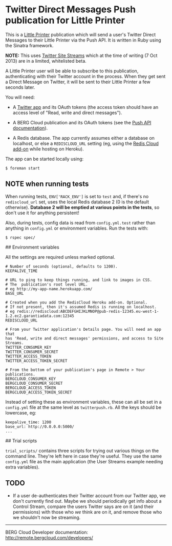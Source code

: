 # Twitter Direct Messages Push publication for Little Printer

This is a [Little Printer](http://bergcloud.com/littleprinter/) publication which will send a user's Twitter Direct Messages to their Little Printer via the Push API. It is written in Ruby using the Sinatra framework.

**NOTE:** This uses [Twitter Site Streams](https://dev.twitter.com/docs/streaming-apis/streams/site) which at the time of writing (7 Oct 2013) are in a limited, whitelisted beta.

A Little Printer user will be able to subscribe to this publication, authenticating with their Twitter account in the process. When they get sent a Direct Message on Twitter, it will be sent to their Little Printer a few seconds later.

You will need:

* A [Twitter app](https://dev.twitter.com/apps/) and its OAuth tokens (the access token should have an access level of "Read, write and direct messages").

* A BERG Cloud publication and its OAuth tokens (see the [Push API
  documentation](http://remote.bergcloud.com/developers/reference/push)).

* A Redis database. The app currently assumes either a database on localhost, or else a `REDISCLOUD_URL` setting (eg, using the [Redis Cloud add-on](https://addons.heroku.com/rediscloud) while hosting on Heroku).

The app can be started locally using:

	$ foreman start


## NOTE when running tests

When running tests, `ENV['RACK_ENV']` is set to `test` and, if there's no `rediscloud_url` set, uses the local Redis database 2 (0 is the default otherwise).  **Database 2 will be emptied at various points in the tests**, so don't use it for anything persistent!

Also, during tests, config data is read from `config.yml.test` rather than anything in `config.yml` or environment variables. Run the tests with:

	$ rspec spec/


## Environment variables

All the settings are required unless marked optional.

    # Number of seconds (optional, defaults to 1200).
    KEEPALIVE_TIME 

    # URL to ping to keep things running, and link to images in CSS.
    # The  publication's root level URL.
    # eg http://my-app-name.herokuapp.com/
    BASE_URL

    # Created when you add the RedisCloud Heroku add-on. Optional.
    # If not present, then it's assumed Redis is running on localhost.
	# eg redis://rediscloud:ABCDEFGHIJKLMNOP@pub-redis-12345.eu-west-1-1.2.ec2.garantiadata.com:12345
    REDISCLOUD_URL

    # From your Twitter application's Details page. You will need an app that
	has 'Read, write and direct messages' permissions, and access to Site Streams.
    TWITTER_CONSUMER_KEY
    TWITTER_CONSUMER_SECRET
	TWITTER_ACCESS_TOKEN
	TWITTER_ACCESS_TOKEN_SECRET

    # From the bottom of your publication's page in Remote > Your publications.
    BERGCLOUD_CONSUMER_KEY
    BERGCLOUD_CONSUMER_SECRET
    BERGCLOUD_ACCESS_TOKEN
    BERGCLOUD_ACCESS_TOKEN_SECRET

Instead of setting these as environment variables, these can all be set in a `config.yml` file at the same level as `twitterpush.rb`. All the keys should be lowercase, eg:

	keepalive_time: 1200
	base_url: http://0.0.0.0:5000/
	...


## Trial scripts

`trial_scripts/` contains three scripts for trying out various things on the command line. They're left here in case they're useful. They use the same `config.yml` file as the main application (the User Streams example needing extra variables).


## TODO

* If a user de-authenticates their Twitter account from our Twitter app, we don't currently find out. Maybe we should periodically get info about a Control Stream, compare the users Twitter says are on it (and their permissions) with those who *we* think are on it, and remove those who we shouldn't now be streaming.

----

BERG Cloud Developer documentation: http://remote.bergcloud.com/developers/

